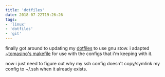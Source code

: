 ```yaml
---
title: 'dotfiles'
date: 2018-07-22T19:26:26
tags:
- 'linux'
- 'dotfiles'
- 'git'
---
```


finally got around to updating my
[dotfiles](https://git.tilde.team/ben/dotfiles) to use gnu stow. i
adapted [~tomasino's
makefile](https://github.com/jamestomasino/dotfiles/blob/master/Makefile)
for use with the configs that i'm keeping with it.

now i just need to figure out why my ssh config doesn't copy/symlink my
config to ~/.ssh when it already exists.
